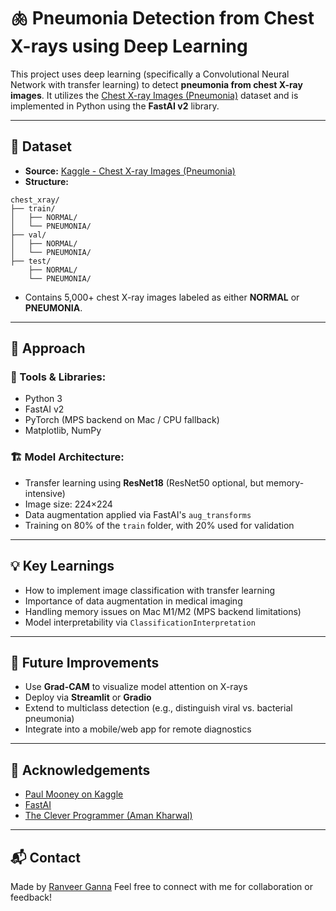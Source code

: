 # 🫁 Pneumonia Detection from Chest X-rays using Deep Learning

This project uses deep learning (specifically a Convolutional Neural Network with transfer learning) to detect **pneumonia from chest X-ray images**. It utilizes the [Chest X-ray Images (Pneumonia)](https://www.kaggle.com/datasets/paultimothymooney/chest-xray-pneumonia) dataset and is implemented in Python using the **FastAI v2** library.


---

## 📁 Dataset

* **Source:** [Kaggle - Chest X-ray Images (Pneumonia)](https://www.kaggle.com/datasets/paultimothymooney/chest-xray-pneumonia)
* **Structure:**

```
chest_xray/
├── train/
│   ├── NORMAL/
│   └── PNEUMONIA/
├── val/
│   ├── NORMAL/
│   └── PNEUMONIA/
├── test/
    ├── NORMAL/
    └── PNEUMONIA/
```

* Contains 5,000+ chest X-ray images labeled as either **NORMAL** or **PNEUMONIA**.

---

## 🧠 Approach

### 🔧 Tools & Libraries:

* Python 3
* FastAI v2
* PyTorch (MPS backend on Mac / CPU fallback)
* Matplotlib, NumPy

### 🏗️ Model Architecture:

* Transfer learning using **ResNet18** (ResNet50 optional, but memory-intensive)
* Image size: 224×224
* Data augmentation applied via FastAI's `aug_transforms`
* Training on 80% of the `train` folder, with 20% used for validation

---

## 💡 Key Learnings

* How to implement image classification with transfer learning
* Importance of data augmentation in medical imaging
* Handling memory issues on Mac M1/M2 (MPS backend limitations)
* Model interpretability via `ClassificationInterpretation`

---

## 🚀 Future Improvements

* Use **Grad-CAM** to visualize model attention on X-rays
* Deploy via **Streamlit** or **Gradio**
* Extend to multiclass detection (e.g., distinguish viral vs. bacterial pneumonia)
* Integrate into a mobile/web app for remote diagnostics

---

## 🤝 Acknowledgements

* [Paul Mooney on Kaggle](https://www.kaggle.com/paultimothymooney)
* [FastAI](https://docs.fast.ai/)
* [The Clever Programmer (Aman Kharwal)](https://thecleverprogrammer.com/)

---

## 📬 Contact

Made by [Ranveer Ganna](mailto:rganna2@illinois.edu)
Feel free to connect with me for collaboration or feedback!
